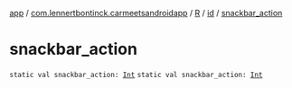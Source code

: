 [app](../../../index.md) / [com.lennertbontinck.carmeetsandroidapp](../../index.md) / [R](../index.md) / [id](index.md) / [snackbar_action](./snackbar_action.md)

# snackbar_action

`static val snackbar_action: `[`Int`](https://kotlinlang.org/api/latest/jvm/stdlib/kotlin/-int/index.html)
`static val snackbar_action: `[`Int`](https://kotlinlang.org/api/latest/jvm/stdlib/kotlin/-int/index.html)
